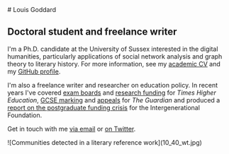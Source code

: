 <div class="pane">
# Louis Goddard

## Doctoral student and freelance writer

I'm a Ph.D. candidate at the University of Sussex interested in the digital humanities, particularly applications of social network analysis and graph theory to literary history. For more information, see my [academic CV](cv.html) and my [GitHub profile](http://github.com/ltrgoddard).

I'm also a freelance writer and researcher on education policy. In recent years I've covered [exam boards](https://www.timeshighereducation.com/opinion/exam-board-blues-are-universities-the-answer) and [research funding](https://www.timeshighereducation.com/comment/opinion/the-ahrcs-doctoral-training-disasters/2009975.article) for *Times Higher Education*, [GCSE marking](http://www.theguardian.com/education/2013/aug/05/gcse-exams-tiering-michael-gove) and [appeals](http://www.theguardian.com/education/2014/sep/09/ofsted-complaint-school-off-inspection-teachers) for *The Guardian* and produced a [report on the postgraduate funding crisis](http://www.if.org.uk/archives/5409/higher-education-a-tale-of-two-payslips) for the Intergenerational Foundation.

Get in touch with me [via email](mailto:l.goddard@sussex.ac.uk) or [on Twitter](http://twitter.com/ltrgoddard).
</div>
<div class="pane">![Communities detected in a literary reference work](10_40_wt.jpg)</div>
